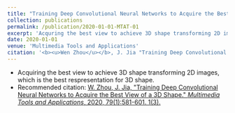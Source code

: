```yaml
---
title: "Training Deep Convolutional Neural Networks to Acquire the Best View of a 3D Shape"
collection: publications
permalink: /publication/2020-01-01-MTAT-01
excerpt: 'Acquring the best view to achieve 3D shape transforming 2D images, which is the best respresentation for 3D shape.'
date: 2020-01-01
venue: 'Multimedia Tools and Applications'
citation: '<b><u>Wen Zhou</u></b>, J. Jia "Training Deep Convolutional Neural Networks to Acquire the Best View of a 3D Shape"[J]. <i> Multimedia Tools and Applications</i>, 2020, 79(1):581-601.'
---
```

+ Acquiring the best view to achieve 3D shape transforming 2D images, which is the best respresentation for 3D shape.
+ Recommended citation: <a href="http://ivr-ahnu.cn/cn/paper/2020a1.pdf">W. Zhou, J. Jia, "Training Deep Convolutional Neural Networks to Acquire the Best View of a 3D Shape." <i>Multimedia Tools and Applications</i>, 2020, 79(1):581-601. 1(3). </a>
